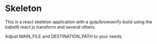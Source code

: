 # Skeleton

This is a react skeleton application with a gulp/browserify build using the babel6 react js transform and several others.
 
Adjust MAIN_FILE and DESTINATION_PATH to your needs.
